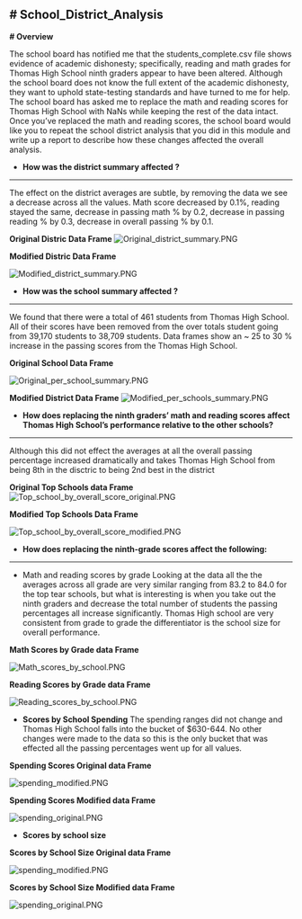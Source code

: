 **# School_District_Analysis**
------------------------------

**# Overview**

The school board has notified me that the students_complete.csv file shows evidence of academic dishonesty; specifically, reading and math grades for Thomas High School ninth graders appear to have been altered. Although the school board does not know the full extent of the academic dishonesty, they want to uphold state-testing standards and have turned to me for help. The school board has asked me to replace the math and reading scores for Thomas High School with NaNs while keeping the rest of the data intact. Once you’ve replaced the math and reading scores, the school board would like you to repeat the school district analysis that you did in this module and write up a report to describe how these changes affected the overall analysis.


- **How was the district summary affected ?**
------------------------------

The effect on the district averages are subtle, by removing the data we see a decrease across all the values.  Math score decreased by 0.1%, reading stayed the same, decrease in passing math % by 0.2, decrease in passing reading % by 0.3, decrease in overall passing % by 0.1.

**Original Distric Data Frame**
![Original_district_summary.PNG](https://github.com/Bionicbabes/School_District_Analysis/blob/main/Resources/Original_district_summary.PNG)

**Modified Distric Data Frame**

![Modified_district_summary.PNG](https://github.com/Bionicbabes/School_District_Analysis/blob/main/Resources/Modified_district_summary.PNG)




- **How was the school summary affected ?**
- ------------------------------

We found that there were a total of 461 students from Thomas High School.  All of their scores have been removed from the over totals student going from 39,170 students to 38,709 students.  Data frames show an ~ 25 to 30 % increase in the passing scores from the Thomas High School. 

**Original School Data Frame**

![Original_per_school_summary.PNG](https://github.com/Bionicbabes/School_District_Analysis/blob/main/Resources/Original_per_school_summary.PNG) 

**Modified District Data Frame**
![Modified_per_schools_summary.PNG](https://github.com/Bionicbabes/School_District_Analysis/blob/main/Resources/Modified_per_schools_summary.PNG)

- **How does replacing the ninth graders’ math and reading scores affect Thomas High School’s performance relative to the other schools?**
------------------------------

Although this did not effect the averages at all the overall passing percentage increased dramatically and takes Thomas High School from being 8th in the disctric to being 2nd best in the district
 
**Original Top Schools data Frame**
![Top_school_by_overall_score_original.PNG](https://github.com/Bionicbabes/School_District_Analysis/blob/main/Resources/Top_school_by_overall_score_original.PNG)

**Modified Top Schools Data Frame**

![Top_school_by_overall_score_modified.PNG](https://github.com/Bionicbabes/School_District_Analysis/blob/main/Resources/Top_school_by_overall_score_modified.PNG)

- **How does replacing the ninth-grade scores affect the following:**
------------------------------

- Math and reading scores by grade
Looking at the data all the the averages across all grade are very similar ranging from 83.2 to 84.0 for the top tear schools, but what is interesting is when you take out the ninth graders and decrease the total number of students the passing percentages all increase significantly.  Thomas High school are very consistent from grade to grade the differentiator is the school size for overall performance.

**Math Scores by Grade data Frame**

![Math_scores_by_school.PNG](https://github.com/Bionicbabes/School_District_Analysis/blob/main/Resources/Math_scores_by_school.PNG)

**Reading Scores by Grade data Frame**

![Reading_scores_by_school.PNG](https://github.com/Bionicbabes/School_District_Analysis/blob/main/Resources/Reading_scores_by_school.PNG)


- **Scores by School Spending**
The spending ranges did not change and Thomas High School falls into the bucket of $630-644.  No other changes were made to the data so this is the only bucket that was effected all the passing percentages went up for all values. 

**Spending Scores Original data Frame**

![spending_modified.PNG](https://github.com/Bionicbabes/School_District_Analysis/blob/main/Resources/spending_modified.PNG)

**Spending Scores Modified data Frame**

![spending_original.PNG](https://github.com/Bionicbabes/School_District_Analysis/blob/main/Resources/spending_original.PNG)

- **Scores by school size** 


**Scores by School Size Original data Frame**

![spending_modified.PNG](https://github.com/Bionicbabes/School_District_Analysis/blob/main/Resources/spending_modified.PNG)


**Scores by School Size Modified data Frame**

![spending_original.PNG](https://github.com/Bionicbabes/School_District_Analysis/blob/main/Resources/spending_original.PNG)
